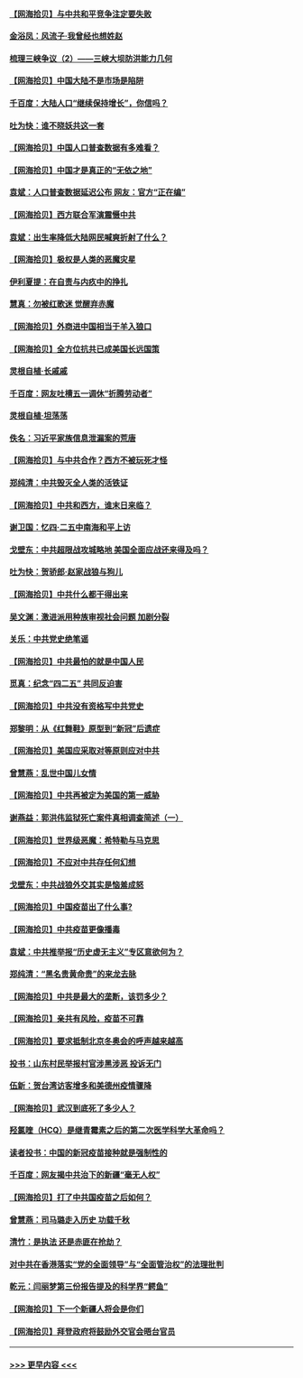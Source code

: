 #### [【网海拾贝】与中共和平竞争注定要失败](../pages/nsc993/n12923326.md?t=05050452) 
#### [金浴凤：风流子‧我曾经也想姓赵](../pages/nsc993/n12920911.md?t=05050452) 
#### [梳理三峡争议（2）——三峡大坝防洪能力几何](../pages/nsc993/n12920173.md?t=05050452) 
#### [【网海拾贝】中国大陆不是市场是陷阱](../pages/nsc993/n12920143.md?t=05050452) 
#### [千百度：大陆人口“继续保持增长”，你信吗？](../pages/nsc993/n12918946.md?t=05050452) 
#### [吐为快：谁不晓妖共这一套](../pages/nsc993/n12918941.md?t=05050452) 
#### [【网海拾贝】中国人口普查数据有多难看？](../pages/nsc993/n12917822.md?t=05050452) 
#### [【网海拾贝】中国才是真正的“无依之地”](../pages/nsc993/n12915845.md?t=05050452) 
#### [袁斌：人口普查数据延迟公布 网友：官方“正在编”](../pages/nsc993/n12915748.md?t=05050452) 
#### [【网海拾贝】西方联合军演震慑中共](../pages/nsc993/n12913466.md?t=05050452) 
#### [袁斌：出生率降低大陆网民喊爽折射了什么？](../pages/nsc993/n12913365.md?t=05050452) 
#### [【网海拾贝】极权是人类的恶魔灾星](../pages/nsc993/n12910697.md?t=05050452) 
#### [伊利夏提：在自责与内疚中的挣扎](../pages/nsc993/n12910493.md?t=05050452) 
#### [慧真：勿被红歌迷 觉醒弃赤魔](../pages/nsc993/n12910485.md?t=05050452) 
#### [【网海拾贝】外商进中国相当于羊入狼口](../pages/nsc993/n12908274.md?t=05050452) 
#### [【网海拾贝】全方位抗共已成美国长远国策](../pages/nsc993/n12906878.md?t=05050452) 
#### [灵根自植‧长戚戚](../pages/nsc993/n12905585.md?t=05050452) 
#### [千百度：网友吐槽五一调休“折腾劳动者”](../pages/nsc993/n12905934.md?t=05050452) 
#### [灵根自植‧坦荡荡](../pages/nsc993/n12905562.md?t=05050452) 
#### [佚名：习近平家族信息泄漏案的荒唐](../pages/nsc993/n12904705.md?t=05050452) 
#### [【网海拾贝】与中共合作？西方不被玩死才怪](../pages/nsc993/n12903873.md?t=05050452) 
#### [郑纯清：中共毁灭全人类的活铁证](../pages/nsc993/n12903785.md?t=05050452) 
#### [【网海拾贝】中共和西方，谁末日来临？](../pages/nsc993/n12903482.md?t=05050452) 
#### [谢卫国：忆四‧二五中南海和平上访](../pages/nsc993/n12902192.md?t=05050452) 
#### [戈壁东：中共超限战攻城略地 美国全面应战还来得及吗？](../pages/nsc993/n12902297.md?t=05050452) 
#### [吐为快：贺骄郎‧赵家战狼与狗儿](../pages/nsc993/n12902280.md?t=05050452) 
#### [【网海拾贝】中共什么都干得出来](../pages/nsc993/n12897500.md?t=05050452) 
#### [吴文渊：激进派用种族审视社会问题 加剧分裂](../pages/nsc993/n12893881.md?t=05050452) 
#### [关乐：中共党史绝笔谣](../pages/nsc993/n12897270.md?t=05050452) 
#### [【网海拾贝】中共最怕的就是中国人民](../pages/nsc993/n12894705.md?t=05050452) 
#### [觅真：纪念“四二五” 共同反迫害](../pages/nsc993/n12894553.md?t=05050452) 
#### [【网海拾贝】中共没有资格写中共党史](../pages/nsc993/n12892231.md?t=05050452) 
#### [郑黎明：从《红舞鞋》原型到“新冠”后遗症](../pages/nsc993/n12890469.md?t=05050452) 
#### [【网海拾贝】美国应采取对等原则应对中共](../pages/nsc993/n12889176.md?t=05050452) 
#### [曾慧燕：乱世中国儿女情](../pages/nsc993/n12887931.md?t=05050452) 
#### [【网海拾贝】中共再被定为美国的第一威胁](../pages/nsc993/n12887580.md?t=05050452) 
#### [谢燕益：郭洪伟监狱死亡案件真相调查简述（一）](../pages/nsc993/n12885648.md?t=05050452) 
#### [【网海拾贝】世界级恶魔：希特勒与马克思](../pages/nsc993/n12884062.md?t=05050452) 
#### [【网海拾贝】不应对中共存任何幻想](../pages/nsc993/n12881460.md?t=05050452) 
#### [戈壁东：中共战狼外交其实是恼羞成怒](../pages/nsc993/n12880392.md?t=05050452) 
#### [【网海拾贝】中国疫苗出了什么事?](../pages/nsc993/n12879124.md?t=05050452) 
#### [【网海拾贝】中共疫苗更像播毒](../pages/nsc993/n12876631.md?t=05050452) 
#### [袁斌：中共推举报“历史虚无主义”专区意欲何为？](../pages/nsc993/n12876530.md?t=05050452) 
#### [郑纯清：“黑名贵黄命贵”的来龙去脉](../pages/nsc993/n12875589.md?t=05050452) 
#### [【网海拾贝】中共是最大的垄断，该罚多少？](../pages/nsc993/n12874006.md?t=05050452) 
#### [【网海拾贝】亲共有风险，疫苗不可靠](../pages/nsc993/n12872224.md?t=05050452) 
#### [【网海拾贝】要求抵制北京冬奥会的呼声越来越高](../pages/nsc993/n12868962.md?t=05050452) 
#### [投书：山东村民举报村官涉黑涉恶 投诉无门](../pages/nsc993/n12869726.md?t=05050452) 
#### [伍新：贺台湾访客增多和美德州疫情骤降](../pages/nsc993/n12865651.md?t=05050452) 
#### [【网海拾贝】武汉到底死了多少人？](../pages/nsc993/n12863707.md?t=05050452) 
#### [羟氯喹（HCQ）是继青霉素之后的第二次医学科学大革命吗？](../pages/nsc993/n12638564.md?t=05050452) 
#### [读者投书：中国的新冠疫苗接种就是强制性的](../pages/nsc993/n12859932.md?t=05050452) 
#### [千百度：网友揭中共治下的新疆“毫无人权”](../pages/nsc993/n12858385.md?t=05050452) 
#### [【网海拾贝】打了中共国疫苗之后如何？](../pages/nsc993/n12857866.md?t=05050452) 
#### [曾慧燕：司马璐走入历史 功载千秋](../pages/nsc993/n12856996.md?t=05050452) 
#### [清竹：是执法 还是赤匪在抢劫？](../pages/nsc993/n12856952.md?t=05050452) 
#### [对中共在香港落实“党的全面领导”与“全面管治权”的法理批判](../pages/nsc993/n12856929.md?t=05050452) 
#### [乾元：闫丽梦第三份报告提及的科学界“鳄鱼”](../pages/nsc993/n12855985.md?t=05050452) 
#### [【网海拾贝】下一个新疆人将会是你们](../pages/nsc993/n12855864.md?t=05050452) 
#### [【网海拾贝】拜登政府将鼓励外交官会晤台官员](../pages/nsc993/n12853615.md?t=05050452) 

----
#### [ >>> 更早内容 <<< ](../indexes/nsc993-earlier.md)
